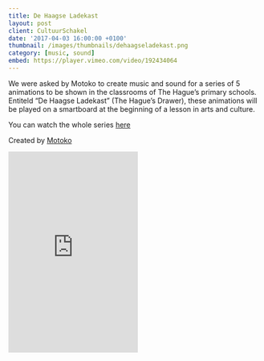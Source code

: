 ```yaml
---
title: De Haagse Ladekast
layout: post
client: CultuurSchakel
date: '2017-04-03 16:00:00 +0100'
thumbnail: /images/thumbnails/dehaagseladekast.png
category: [music, sound]
embed: https://player.vimeo.com/video/192434064
---
```


We were asked by Motoko to create music and sound for a series of 5 animations to be shown in the classrooms of The Hague’s primary schools. Entiteld “De Haagse Ladekast” (The Hague’s Drawer), these animations will be played on a smartboard at the beginning of a lesson in arts and culture.

You can watch the whole series [here](http://www.motoko.tv/en/production/animation/cultuuronderwijs-op-zijn-haags/)

Created by [Motoko](http://http://www.motoko.tv/)

<iframe style="border: 0; width: 258px; height: 400px;" src="https://bandcamp.com/EmbeddedPlayer/album=796378032/size=large/bgcol=ffffff/linkcol=0687f5/tracklist=false/transparent=true/" seamless><a href="http://skillbard.bandcamp.com/album/de-haagse-ladekast">De Haagse Ladekast by Skillbard</a></iframe>
